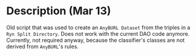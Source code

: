 # Description (Mar 13)

Old script that was used to create an `AnyBURL Dataset` from the triples
in a `Ryn Split Directory`. Does not work with the current DAO code
anymore. Currently, not required anyway, because the classifier's
classes are not derived from `AnyBURL`'s rules.

